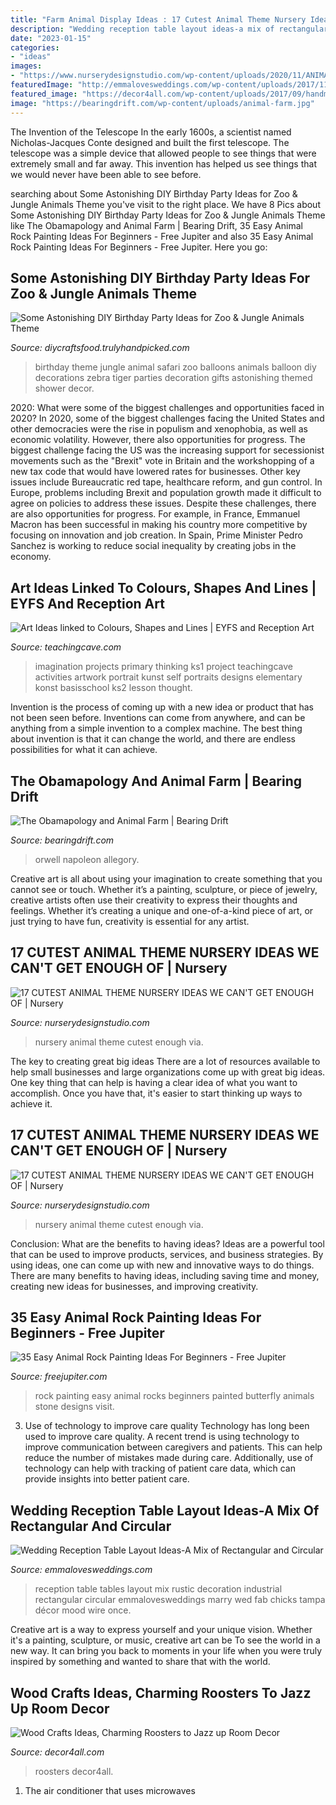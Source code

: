 ```yaml
---
title: "Farm Animal Display Ideas : 17 Cutest Animal Theme Nursery Ideas We Can&#039;t Get Enough Of"
description: "Wedding reception table layout ideas-a mix of rectangular and circular"
date: "2023-01-15"
categories:
- "ideas"
images:
- "https://www.nurserydesignstudio.com/wp-content/uploads/2020/11/ANIMAL-THEME-NURSERY-6.png"
featuredImage: "http://emmalovesweddings.com/wp-content/uploads/2017/11/rustic-industrial-wedding-reception-decoration-ideas.jpg"
featured_image: "https://decor4all.com/wp-content/uploads/2017/09/handmade-decorations-rooster-crafts-11.jpg"
image: "https://bearingdrift.com/wp-content/uploads/animal-farm.jpg"
---
```



The Invention of the Telescope
In the early 1600s, a scientist named Nicholas-Jacques Conte designed and built the first telescope. The telescope was a simple device that allowed people to see things that were extremely small and far away. This invention has helped us see things that we would never have been able to see before.

	

		
searching about Some Astonishing DIY Birthday Party Ideas for Zoo &amp; Jungle Animals Theme you've visit to the right place. We have 8 Pics about Some Astonishing DIY Birthday Party Ideas for Zoo &amp; Jungle Animals Theme like The Obamapology and Animal Farm | Bearing Drift, 35 Easy Animal Rock Painting Ideas For Beginners - Free Jupiter and also 35 Easy Animal Rock Painting Ideas For Beginners - Free Jupiter. Here you go:
		
    
## Some Astonishing DIY Birthday Party Ideas For Zoo &amp; Jungle Animals Theme

<img loading=lazy src="https://diycraftsfood.trulyhandpicked.com/wp-content/uploads/2016/06/Animal-birthday-party_as.jpg" onerror="this.onerror=null;this.src='https://tse2.mm.bing.net/th?id=OIP.83o7nacrJk7rH5246fQUTgHaJ3&amp;pid=15.1';" alt="Some Astonishing DIY Birthday Party Ideas for Zoo &amp; Jungle Animals Theme">

_Source: diycraftsfood.trulyhandpicked.com_

>birthday theme jungle animal safari zoo balloons animals balloon diy decorations zebra tiger parties decoration gifts astonishing themed shower decor. 

	

2020: What were some of the biggest challenges and opportunities faced in 2020?
In 2020, some of the biggest challenges facing the United States and other democracies were the rise in populism and xenophobia, as well as economic volatility. However, there also opportunities for progress. The biggest challenge facing the US was the increasing support for secessionist movements such as the "Brexit" vote in Britain and the workshopping of a new tax code that would have lowered rates for businesses. Other key issues include Bureaucratic red tape, healthcare reform, and gun control. In Europe, problems including Brexit and population growth made it difficult to agree on policies to address these issues. Despite these challenges, there are also opportunities for progress. For example, in France, Emmanuel Macron has been successful in making his country more competitive by focusing on innovation and job creation. In Spain, Prime Minister Pedro Sanchez is working to reduce social inequality by creating jobs in the economy.

    
## Art Ideas Linked To Colours, Shapes And Lines | EYFS And Reception Art

<img loading=lazy src="http://www.teachingcave.com/wp-content/uploads/2013/11/Thinking-Art.jpg" onerror="this.onerror=null;this.src='https://tse3.mm.bing.net/th?id=OIP.E1LZQSaiK6zi82C1xznzeQHaKu&amp;pid=15.1';" alt="Art Ideas linked to Colours, Shapes and Lines | EYFS and Reception Art">

_Source: teachingcave.com_

>imagination projects primary thinking ks1 project teachingcave activities artwork portrait kunst self portraits designs elementary konst basisschool ks2 lesson thought. 

	

Invention is the process of coming up with a new idea or product that has not been seen before. Inventions can come from anywhere, and can be anything from a simple invention to a complex machine. The best thing about invention is that it can change the world, and there are endless possibilities for what it can achieve.

    
## The Obamapology And Animal Farm | Bearing Drift

<img loading=lazy src="https://bearingdrift.com/wp-content/uploads/animal-farm.jpg" onerror="this.onerror=null;this.src='https://tse4.mm.bing.net/th?id=OIP.FHQQh4q5MnEZT1CfI0mtMwAAAA&amp;pid=15.1';" alt="The Obamapology and Animal Farm | Bearing Drift">

_Source: bearingdrift.com_

>orwell napoleon allegory. 

	

Creative art is all about using your imagination to create something that you cannot see or touch. Whether it’s a painting, sculpture, or piece of jewelry, creative artists often use their creativity to express their thoughts and feelings. Whether it’s creating a unique and one-of-a-kind piece of art, or just trying to have fun, creativity is essential for any artist.

    
## 17 CUTEST ANIMAL THEME NURSERY IDEAS WE CAN&#039;T GET ENOUGH OF | Nursery

<img loading=lazy src="https://www.nurserydesignstudio.com/wp-content/uploads/2020/11/ANIMAL-THEME-NURSERY-6.png" onerror="this.onerror=null;this.src='https://tse2.mm.bing.net/th?id=OIP.a_tyg35ZKYJStSYeMW8-FgHaLH&amp;pid=15.1';" alt="17 CUTEST ANIMAL THEME NURSERY IDEAS WE CAN&#039;T GET ENOUGH OF | Nursery">

_Source: nurserydesignstudio.com_

>nursery animal theme cutest enough via. 

	

The key to creating great big ideas
There are a lot of resources available to help small businesses and large organizations come up with great big ideas. One key thing that can help is having a clear idea of what you want to accomplish. Once you have that, it's easier to start thinking up ways to achieve it.

    
## 17 CUTEST ANIMAL THEME NURSERY IDEAS WE CAN&#039;T GET ENOUGH OF | Nursery

<img loading=lazy src="https://www.nurserydesignstudio.com/wp-content/uploads/2020/11/ANIMAL-THEME-NURSERY-9.png" onerror="this.onerror=null;this.src='https://tse1.mm.bing.net/th?id=OIP.ieJ8jA4A6ICWc1fn159tqgHaLH&amp;pid=15.1';" alt="17 CUTEST ANIMAL THEME NURSERY IDEAS WE CAN&#039;T GET ENOUGH OF | Nursery">

_Source: nurserydesignstudio.com_

>nursery animal theme cutest enough via. 

	

Conclusion: What are the benefits to having ideas?
Ideas are a powerful tool that can be used to improve products, services, and business strategies. By using ideas, one can come up with new and innovative ways to do things. There are many benefits to having ideas, including saving time and money, creating new ideas for businesses, and improving creativity.

    
## 35 Easy Animal Rock Painting Ideas For Beginners - Free Jupiter

<img loading=lazy src="http://www.freejupiter.com/wp-content/uploads/2019/09/Easy-Animal-Rock-Painting-Ideas-For-Beginners-17.jpg" onerror="this.onerror=null;this.src='https://tse2.mm.bing.net/th?id=OIP.1bZeaFVWR7tpxuHlLMrnvQHaJ4&amp;pid=15.1';" alt="35 Easy Animal Rock Painting Ideas For Beginners - Free Jupiter">

_Source: freejupiter.com_

>rock painting easy animal rocks beginners painted butterfly animals stone designs visit. 

	

3) Use of technology to improve care quality
Technology has long been used to improve care quality. A recent trend is using technology to improve communication between caregivers and patients. This can help reduce the number of mistakes made during care. Additionally, use of technology can help with tracking of patient care data, which can provide insights into better patient care.

    
## Wedding Reception Table Layout Ideas-A Mix Of Rectangular And Circular

<img loading=lazy src="http://emmalovesweddings.com/wp-content/uploads/2017/11/rustic-industrial-wedding-reception-decoration-ideas.jpg" onerror="this.onerror=null;this.src='https://tse4.mm.bing.net/th?id=OIP.NZFRhTYpkJh0wIfGBHKurgHaLH&amp;pid=15.1';" alt="Wedding Reception Table Layout Ideas-A Mix of Rectangular and Circular">

_Source: emmalovesweddings.com_

>reception table tables layout mix rustic decoration industrial rectangular circular emmalovesweddings marry wed fab chicks tampa décor mood wire once. 

	

Creative art is a way to express yourself and your unique vision. Whether it's a painting, sculpture, or music, creative art can be To see the world in a new way. It can bring you back to moments in your life when you were truly inspired by something and wanted to share that with the world.

    
## Wood Crafts Ideas, Charming Roosters To Jazz Up Room Decor

<img loading=lazy src="https://decor4all.com/wp-content/uploads/2017/09/handmade-decorations-rooster-crafts-11.jpg" onerror="this.onerror=null;this.src='https://tse4.mm.bing.net/th?id=OIP.LGaKp9AUqSEQjYzwmugtrAAAAA&amp;pid=15.1';" alt="Wood Crafts Ideas, Charming Roosters to Jazz up Room Decor">

_Source: decor4all.com_

>roosters decor4all. 

	

1. The air conditioner that uses microwaves

